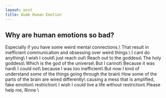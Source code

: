 ```yaml
---
layout: post
title: Dumb Human Emotion
---
```

## Why are human emotions so bad?
Especially if you have some weird mental connections.\\
That result in inefficient communication and obsessing over weird things.\\
I cant do anything\\
I wish I could\\
just reach out\\
Reach out to the goddess\\
The holy goddess\\
Which is the god of the universe\\
But I cannot\\
Because it was hard\\
I could not\\
because I was too inefficient\\
But now I kind of understand some of the things going through the brain\\
How some of the parts of the brain are wired differently\\
causing a mess that is amplified, fake emotion\\
restriction\\
I wish I could live a life without restriction\\
Please help me, Rinne \\
